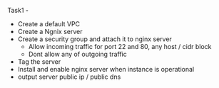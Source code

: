 Task1 - 

- Create a default VPC
- Create a Ngnix server
- Create a security group and attach it to nginx server
  - Allow incoming traffic for port 22 and 80, any host / cidr block 
  - Dont allow any of outgoing traffic 
- Tag the server
- Install and enable nginx server when instance is operational
- output server public ip / public dns
